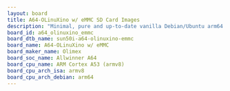 ```yaml
---
layout: board
title: A64-OLinuXino w/ eMMC SD Card Images
description: "Minimal, pure and up-to-date vanilla Debian/Ubuntu arm64 SD card images for A64-OLinuXino w/ eMMC by Olimex, SoC: Allwinner A64, CPU ISA: armv8"
board_id: a64_olinuxino_emmc
board_dtb_name: sun50i-a64-olinuxino-emmc
board_name: A64-OLinuXino w/ eMMC
board_maker_name: Olimex
board_soc_name: Allwinner A64
board_cpu_name: ARM Cortex A53 (armv8)
board_cpu_arch_isa: armv8
board_cpu_arch_debian: arm64
---
```

